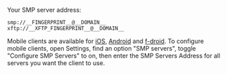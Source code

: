 Your SMP server address:

```
smp://__FINGERPRINT__@__DOMAIN__
xftp://__XFTP_FINGERPRINT__@__DOMAIN__
```

Mobile clients are available for [iOS](https://apps.apple.com/us/app/simplex-chat/id1605771084), [Android](https://play.google.com/store/apps/details?id=chat.simplex.app) and [f-droid](https://app.simplex.chat).
To configure mobile clients, open Settings, find an option "SMP servers", toggle "Configure SMP Servers" to on, then enter the SMP Servers Address for all servers you want the client to use.

